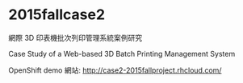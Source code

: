 # 2015fallcase2
網際 3D 印表機批次列印管理系統案例研究 

Case Study of a Web-based 3D Batch Printing Management System

OpenShift demo 網站: http://case2-2015fallproject.rhcloud.com/
